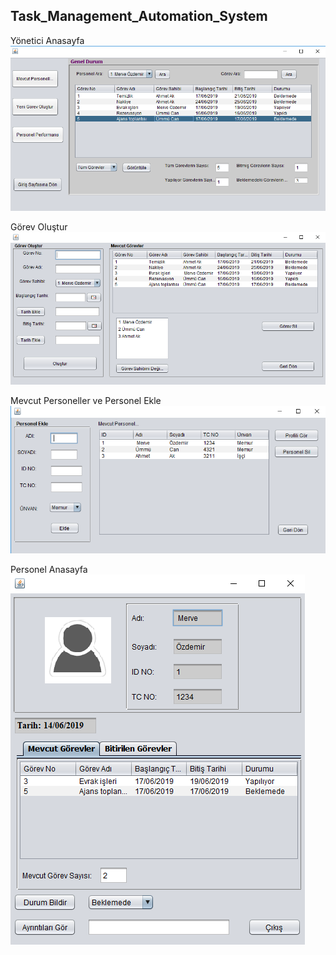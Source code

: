 ## Task_Management_Automation_System

<p>Yönetici Anasayfa<img src="https://github.com/merveozdemir/Task_Management_Automation_System/blob/master/images/YoneticiAnasayfa.PNG" alt="Application" /></p>

<p>Görev Oluştur<img src="https://github.com/merveozdemir/Task_Management_Automation_System/blob/master/images/gorevOlustur.PNG" alt="Application" /></p>

<p>Mevcut Personeller ve Personel Ekle <img src="https://github.com/merveozdemir/Task_Management_Automation_System/blob/master/images/MevcutPersoneller.PNG" alt="Application" /></p>

<p>Personel Anasayfa <img src="https://github.com/merveozdemir/Task_Management_Automation_System/blob/master/images/personelAnasayfa.PNG" alt="Application" /></p>
